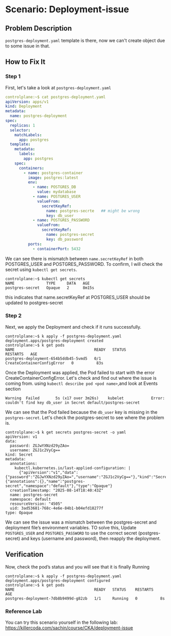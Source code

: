# Scenario: Deployment-issue

## Problem Description
`postgres-deployment.yaml` template is there, now we can't create object due to some issue in that.

## How to Fix It

### Step 1 
First, let's take a look at `postgres-deployment.yaml`
```yaml
controlplane:~$ cat postgres-deployment.yaml 
apiVersion: apps/v1
kind: Deployment
metadata:
  name: postgres-deployment
spec:
  replicas: 1
  selector:
    matchLabels:
      app: postgres
  template:
    metadata:
      labels:
        app: postgres
    spec:
      containers:
        - name: postgres-container
          image: postgres:latest
          env:
            - name: POSTGRES_DB
              value: mydatabase
            - name: POSTGRES_USER
              valueFrom:
                secretKeyRef:
                  name: postgres-secrte   ## might be wrong
                  key: db_user
            - name: POSTGRES_PASSWORD
              valueFrom:
                secretKeyRef:
                  name: postgres-secret
                  key: db_password
          ports:
            - containerPort: 5432
```
We can see there is mismatch between `name.secretKeyRef` in both POSTGRES_USER and POSTGRES_PASSWORD.
To confirm, I will check the secret using `kubectl get secrets`.
```
controlplane:~$ kubectl get secrets 
NAME              TYPE     DATA   AGE
postgres-secret   Opaque   2      8m15s
```
this indicates that name.secretKeyRef at POSTGRES_USER should be updated to postgres-secret

### Step 2
Next, we apply the Deployment and check if it runs successfully.
```
controlplane:~$ k apply -f postgres-deployment.yaml 
deployment.apps/postgres-deployment created
controlplane:~$ k get pods
NAME                                   READY   STATUS                       RESTARTS   AGE
postgres-deployment-654b5ddb45-5vmd5   0/1     CreateContainerConfigError   0          83s
```
Once the Deployment was applied, the Pod failed to start with the error CreateContainerConfigError.
Let's check and find out where the issue is coming from. using `kubectl describe pod <pod name>`,and look at Events section 
```
Warning  Failed       5s (x17 over 3m26s)    kubelet            Error: couldn't find key db_user in Secret default/postgres-secret
```
We can see that the Pod failed because the `db_user` key is missing in the `postgres-secret`.
Let's check the postgres-secret to see where the problem is.
```
controlplane:~$ k get secrets postgres-secret -o yaml 
apiVersion: v1
data:
  password: ZGJwYXNzd29yZAo=
  username: ZGJ1c2VyCg==
kind: Secret
metadata:
  annotations:
    kubectl.kubernetes.io/last-applied-configuration: |
      {"apiVersion":"v1","data":{"password":"ZGJwYXNzd29yZAo=","username":"ZGJ1c2VyCg=="},"kind":"Secret","metadata":{"annotations":{},"name":"postgres-secret","namespace":"default"},"type":"Opaque"}
  creationTimestamp: "2025-08-14T18:40:43Z"
  name: postgres-secret
  namespace: default
  resourceVersion: "4505"
  uid: 3ad53681-768c-4e6e-84b1-b04efd18277f
type: Opaque
```
We can see the issue was a mismatch between the postgres-secret and deployment file’s environment variables.
TO solve this, Update `POSTGRES_USER` and `POSTGRES_PASSWORD` to use the correct secret (postgres-secret) and keys (username and password), then reapply the deployment.

## Verification
Now, check the pod’s status and you will see that it is finally Running
```
controlplane:~$ k apply -f postgres-deployment.yaml 
deployment.apps/postgres-deployment configured
controlplane:~$ k get pods
NAME                                   READY   STATUS    RESTARTS   AGE
postgres-deployment-7db8b9499d-g82zb   1/1     Running   0          8s
```

### Reference Lab
You can try this scenario yourself in the following lab: https://killercoda.com/sachin/course/CKA/deployment-issue

